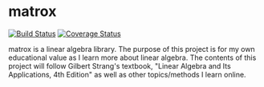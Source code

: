 # matrox

[![Build Status](https://travis-ci.org/rkty13/matrox.svg?branch=master)](https://travis-ci.org/rkty13/matrox) [![Coverage Status](https://coveralls.io/repos/github/rkty13/matrox/badge.svg?branch=master)](https://coveralls.io/github/rkty13/matrox?branch=master)

matrox is a linear algebra library. The purpose of this project is for my own educational value as I learn more about linear algebra. The contents of this project will follow Gilbert Strang's textbook, "Linear Algebra and Its Applications, 4th Edition" as well as other topics/methods I learn online.
